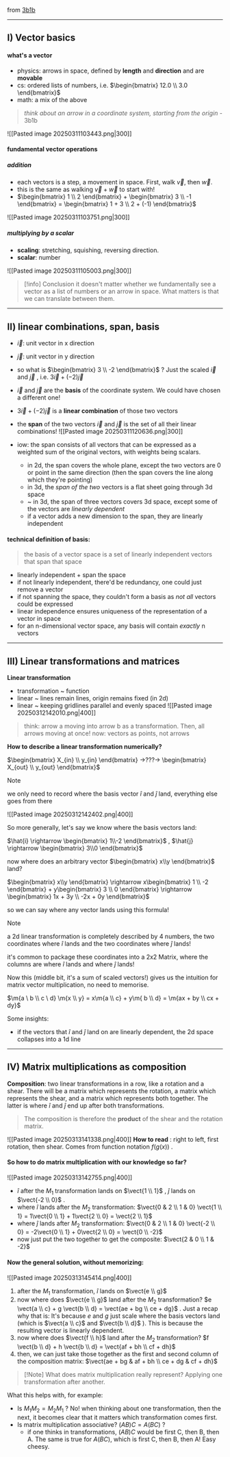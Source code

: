 from [3b1b](https://www.youtube.com/watch?v=fNk_zzaMoSs)

$$ \newcommand{\vect}[1]{\begin{bmatrix} #1 \end{bmatrix}} $$
$$ \newcommand{\m}[1]{\begin{bmatrix} #1 \end{bmatrix}} $$


----
## I) Vector basics

#### what's a vector
- physics: arrows in space, defined by **length** and **direction** and are **movable**
- cs: ordered lists of numbers, i.e. $\begin{bmatrix} 12.0 \\ 3.0 \end{bmatrix}$
- math: a mix of the above

> *think about an arrow in a coordinate system, starting from the origin*
> \- 3b1b

![[Pasted image 20250311103443.png|300]]
#### fundamental vector operations
##### addition
* each vectors is a step, a movement in space. First, walk $\vec{v}$, then $\vec{w}$.
* this is the same as walking $\vec{v} + \vec{w}$ to start with!
* $\begin{bmatrix} 1 \\ 2 \end{bmatrix} + \begin{bmatrix} 3 \\ -1 \end{bmatrix} = \begin{bmatrix} 1 + 3 \\ 2 + (-1) \end{bmatrix}$

![[Pasted image 20250311103751.png|300]]
##### multiplying by a scalar
* **scaling**: stretching, squishing, reversing direction. 
* **scalar**: number

![[Pasted image 20250311105003.png|300]]

> [!info] Conclusion
> it doesn't matter whether we fundamentally see a vector as a list of numbers or an arrow in space. What matters is that we can translate between them.

----

## II) linear combinations, span, basis

* $\vec{i}$: unit vector in x direction
* $\vec{j}$: unit vector in y direction
* so what is $\begin{bmatrix} 3 \\ -2 \end{bmatrix}$ ? Just the scaled $\vec{i}$ and $\vec{j}$ , i.e. $3\vec{i}  + (-2) \vec{j}$
* $\vec{i}$ and $\vec{j}$ are the **basis** of the coordinate system. We could have chosen a different one!
* $3\vec{i}  + (-2) \vec{j}$ is a **linear combination** of those two vectors
* the **span** of the two vectors $\vec{i}$ and $\vec{j}$ is the set of all their linear combinations!
 ![[Pasted image 20250311120636.png|300]]
 
* iow: the span consists of all vectors that can be expressed as a weighted sum of the original vectors, with weights being scalars.
	* in 2d, the span covers the whole plane, except the two vectors are 0 or point in the same direction (then the span covers the line along which they're pointing)
	* in 3d, the *span of the two* vectors is a flat sheet going through 3d space
	* ~ in 3d, the span of three vectors covers 3d space, except some of the vectors are *linearly dependent*
	* if a vector adds a new dimension to the span, they are linearly independent

#### technical definition of **basis**:
> the basis of a vector space is a set of linearly independent vectors that span that space

* linearly independent + span the space
* if not linearly independent, there'd be redundancy, one could just remove a vector
* if not spanning the space, they couldn't form a basis as *not all* vectors could be expressed
* linear independence ensures uniqueness of the representation of a vector in space
* for an n-dimensional vector space, any basis will contain *exactly* n vectors

----
## III) Linear transformations and matrices

**Linear transformation** 
* transformation ~ function
* linear ~ lines remain lines, origin remains fixed (in 2d)
* linear ~ keeping gridlines parallel and evenly spaced
![[Pasted image 20250312142010.png|400]]

> think: arrow a moving into arrow b as a transformation. Then, all arrows moving at once!
> now: vectors as points, not arrows

**How to describe a linear transformation numerically?**

$\begin{bmatrix} X_{in} \\ y_{in} \end{bmatrix} ->???-> \begin{bmatrix} X_{out} \\ y_{out} \end{bmatrix}$

> [!Note] 
> we only need to record where the basis vector $\hat{i}$ and $\hat{j}$ land, everything else goes from there

![[Pasted image 20250312142402.png|400]]

So more generally, let's say we know where the basis vectors land:

$\hat{i} \rightarrow \begin{bmatrix} 1\\-2 \end{bmatrix}$ , $\hat{j} \rightarrow \begin{bmatrix} 3\\0 \end{bmatrix}$

now where does an arbitrary vector $\begin{bmatrix} x\\y \end{bmatrix}$ land?

$\begin{bmatrix} x\\y \end{bmatrix} \rightarrow x\begin{bmatrix} 1 \\ -2 \end{bmatrix} + y\begin{bmatrix} 3 \\ 0 \end{bmatrix} \rightarrow \begin{bmatrix} 1x + 3y \\ -2x + 0y \end{bmatrix}$  

so we can say where any vector lands using this formula! 

> [!note] 
> a 2d linear transformation is completely described by 4 numbers, the two coordinates where $\hat{i}$ lands and the two coordinates where $\hat{j}$ lands!

it's common to package these coordinates into a 2x2 Matrix, where the columns are where $\hat{i}$ lands and where $\hat{j}$ lands! 

Now this (middle bit, it's a sum of scaled vectors!) gives us the intuition for matrix vector multiplication, no need to memorise.

$\m{a \ b \\ c \ d} \m{x \\ y} = x\m{a \\ c} + y\m{ b \\ d} = \m{ax + by \\ cx + dy}$ 

Some insights:
* if the vectors that $\hat{i}$ and $\hat{j}$ land on are linearly dependent, the 2d space collapses into a 1d line

-----

## IV) Matrix multiplications as composition

**Composition**: two linear transformations in a row, like a rotation and a shear. There will be a matrix which represents the rotation, a matrix which represents the shear, and a matrix which represents both together. The latter is where $\hat{i}$ and $\hat{j}$ end up after both transformations. 

> The composition is therefore the **product** of the shear and the rotation matrix.

![[Pasted image 20250313141338.png|400]]
**How to read** : right to left, first rotation, then shear. Comes from function notation $f(g(x))$ .

#### So how to do matrix multiplication with our knowledge so far?

![[Pasted image 20250313142755.png|400]]

* $\hat{i}$ after the $M_1$ transformation lands on $\vect{1 \\ 1}$ , $\hat{j}$ lands on $\vect{-2 \\ 0}$ . 
* where $\hat{i}$ lands after the $M_2$ transformation: $\vect{0 & 2 \\ 1 & 0} \vect{1 \\ 1} = 1\vect{0 \\ 1} + 1\vect{2 \\ 0} = \vect{2 \\ 1}$
* where $\hat{j}$ lands after $M_2$ transformation:  $\vect{0 & 2 \\ 1 & 0} \vect{-2 \\ 0} = -2\vect{0 \\ 1} + 0\vect{2 \\ 0} = \vect{0 \\ -2}$ 
* now just put the two together to get the composite: $\vect{2 & 0 \\ 1 & -2}$   

#### Now the general solution, without memorizing:

![[Pasted image 20250313145414.png|400]]

1. after the $M_1$ transformation, $\hat{i}$ lands on $\vect{e \\ g}$ 
2. now where does $\vect{e \\ g}$ land after the $M_2$ transformation? $e \vect{a \\ c} + g \vect{b \\ d} = \vect{ae + bg \\ ce + dg}$ . Just a recap why that is: It's because $e$ and $g$ just scale where the basis vectors land (which is $\vect{a \\ c}$ and $\vect{b \\ d}$ ). This is because the resulting vector is linearly dependent. 
3. now where does $\vect{f \\ h}$ land after the $M_2$ transformation? $f \vect{b \\ d} + h \vect{b \\ d} = \vect{af + bh \\ cf + dh}$ 
4. then, we can just take those together as the first and second column of the composition matrix: $\vect{ae + bg & af + bh \\ ce + dg & cf + dh}$ 

> [!Note] What does matrix multiplication really represent?
> Applying one transformation after another.

What this helps with, for example:

* Is $M_1M_2 = M_2M_1$ ? No! when thinking about one transformation, then the next, it becomes clear that it matters which transformation comes first.
* Is matrix multiplication associative? $(AB)C = A(BC)$ ?
	* if one thinks in transformations, $(AB)C$ would be first C, then B, then A. The same is true for $A(BC)$, which is first C, then B, then A! Easy cheesy. 